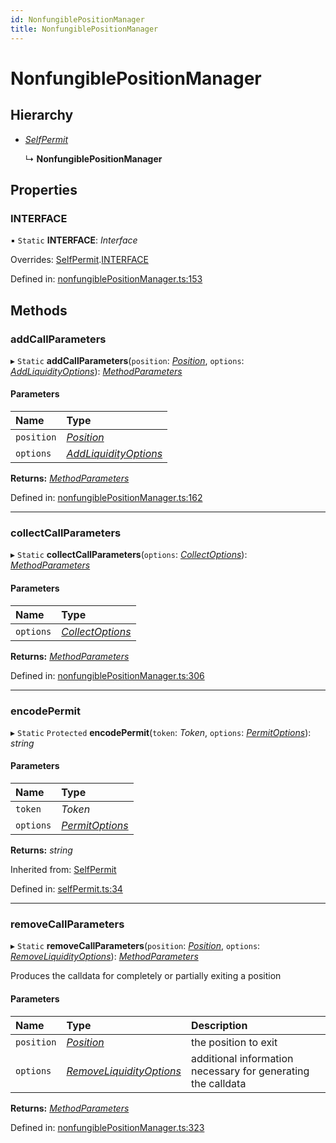 ```yaml
---
id: NonfungiblePositionManager
title: NonfungiblePositionManager
---
```


# NonfungiblePositionManager

## Hierarchy

- [*SelfPermit*](selfpermit.selfpermit-1.md)

  ↳ **NonfungiblePositionManager**

## Properties

### INTERFACE

▪ `Static` **INTERFACE**: *Interface*

Overrides: [SelfPermit](selfpermit.selfpermit-1.md).[INTERFACE](selfpermit.selfpermit-1.md#interface)

Defined in: [nonfungiblePositionManager.ts:153](https://github.com/Uniswap/uniswap-v3-sdk/blob/aeb1b09/src/nonfungiblePositionManager.ts#L153)

## Methods

### addCallParameters

▸ `Static` **addCallParameters**(`position`: [*Position*](entities_position.position.md), `options`: [*AddLiquidityOptions*](../types/nonfungiblepositionmanager.addliquidityoptions.md)): [*MethodParameters*](../interfaces/utils_calldata.methodparameters.md)

#### Parameters

| Name | Type |
| :------ | :------ |
| `position` | [*Position*](entities_position.position.md) |
| `options` | [*AddLiquidityOptions*](../types/nonfungiblepositionmanager.addliquidityoptions.md) |

**Returns:** [*MethodParameters*](../interfaces/utils_calldata.methodparameters.md)

Defined in: [nonfungiblePositionManager.ts:162](https://github.com/Uniswap/uniswap-v3-sdk/blob/aeb1b09/src/nonfungiblePositionManager.ts#L162)

___

### collectCallParameters

▸ `Static` **collectCallParameters**(`options`: [*CollectOptions*](../interfaces/nonfungiblepositionmanager.collectoptions.md)): [*MethodParameters*](../interfaces/utils_calldata.methodparameters.md)

#### Parameters

| Name | Type |
| :------ | :------ |
| `options` | [*CollectOptions*](../interfaces/nonfungiblepositionmanager.collectoptions.md) |

**Returns:** [*MethodParameters*](../interfaces/utils_calldata.methodparameters.md)

Defined in: [nonfungiblePositionManager.ts:306](https://github.com/Uniswap/uniswap-v3-sdk/blob/aeb1b09/src/nonfungiblePositionManager.ts#L306)

___

### encodePermit

▸ `Static` `Protected` **encodePermit**(`token`: *Token*, `options`: [*PermitOptions*](../types/selfpermit.permitoptions.md)): *string*

#### Parameters

| Name | Type |
| :------ | :------ |
| `token` | *Token* |
| `options` | [*PermitOptions*](../types/selfpermit.permitoptions.md) |

**Returns:** *string*

Inherited from: [SelfPermit](selfpermit.selfpermit-1.md)

Defined in: [selfPermit.ts:34](https://github.com/Uniswap/uniswap-v3-sdk/blob/aeb1b09/src/selfPermit.ts#L34)

___

### removeCallParameters

▸ `Static` **removeCallParameters**(`position`: [*Position*](entities_position.position.md), `options`: [*RemoveLiquidityOptions*](../interfaces/nonfungiblepositionmanager.removeliquidityoptions.md)): [*MethodParameters*](../interfaces/utils_calldata.methodparameters.md)

Produces the calldata for completely or partially exiting a position

#### Parameters

| Name | Type | Description |
| :------ | :------ | :------ |
| `position` | [*Position*](entities_position.position.md) | the position to exit |
| `options` | [*RemoveLiquidityOptions*](../interfaces/nonfungiblepositionmanager.removeliquidityoptions.md) | additional information necessary for generating the calldata |

**Returns:** [*MethodParameters*](../interfaces/utils_calldata.methodparameters.md)

Defined in: [nonfungiblePositionManager.ts:323](https://github.com/Uniswap/uniswap-v3-sdk/blob/aeb1b09/src/nonfungiblePositionManager.ts#L323)
